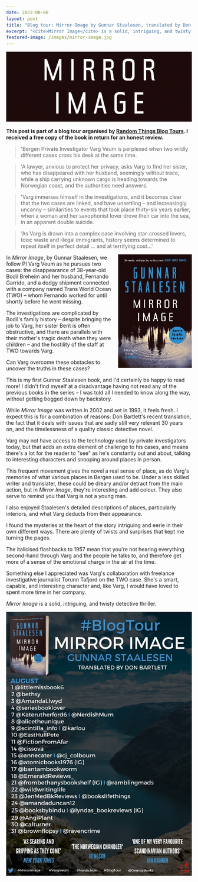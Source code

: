 ```yaml
---
date: 2023-08-08
layout: post
title: "Blog tour: Mirror Image by Gunnar Staalesen, translated by Don Bartlett"
excerpt: "<cite>Mirror Image</cite> is a solid, intriguing, and twisty detective thriller."
featured-image: /images/mirror-image.jpg
---
```


![Mirror Image](/images/mirror-image.jpg)

**This post is part of a blog tour organised by [Random Things Blog Tours](http://randomthingsthroughmyletterbox.blogspot.com/p/services-to-publishers-authors-blog.html). I received a free copy of the book in return for an honest review.**

> 'Bergen Private Investigator Varg Veum is perplexed when two wildly different cases cross his desk at the same time.

> 'A lawyer, anxious to protect her privacy, asks Varg to find her sister, who has disappeared with her husband, seemingly without trace, while a ship carrying unknown cargo is heading towards the Norwegian coast, and the authorities need answers.

> 'Varg immerses himself in the investigations, and it becomes clear that the two cases are linked, and have unsettling – and increasingly uncanny – similarities to events that took place thirty-six years earlier, when a woman and her saxophonist lover drove their car into the sea, in an apparent double suicide.

> 'As Varg is drawn into a complex case involving star-crossed lovers, toxic waste and illegal immigrants, history seems determined to repeat itself in perfect detail ... and at terrifying cost...'

<img src="/images/mirror-image-200.jpg" alt="Mirror Image" style="float: right; margin-bottom: 10px; margin-left: 10px;">

In <cite>Mirror Image</cite>, by Gunnar Staalesen, we follow PI Varg Veum as he pursues two cases: the disappearance of 38-year-old Bodil Breheim and her husband, Fernando Garrido, and a dodgy shipment connected with a company named Trans World Ocean (TWO) &ndash; whom Fernando worked for until shortly before he went missing.

The investigations are complicated by Bodil's family history &ndash; despite bringing the job to Varg, her sister Berit is often obstructive, and there are parallels with their mother's tragic death when they were children &ndash; and the hostility of the staff at TWO towards Varg.

Can Varg overcome these obstacles to uncover the truths in these cases?

This is my first Gunnar Staalesen book, and I'd certainly be happy to read more! I didn't find myself at a disadvantage having not read any of the previous books in the series &ndash; I was told all I needed to know along the way, without getting bogged down by backstory.

While <cite>Mirror Image</cite> was written in 2002 and set in 1993, it feels fresh. I expect this is for a combination of reasons: Don Bartlett's recent translation, the fact that it deals with issues that are sadly still very relevant 30 years on, and the timelessness of a quality classic detective novel.

Varg may not have access to the technology used by private investigators today, but that adds an extra element of challenge to his cases, and means there's a lot for the reader to "see" as he's constantly out and about, talking to interesting characters and snooping around places in person.

This frequent movement gives the novel a real sense of place, as do Varg's memories of what various places in Bergen used to be. Under a less skilled writer and translater, these could be dreary and/or detract from the main action, but in <cite>Mirror Image</cite>, they're interesting and add colour. They also serve to remind you that Varg is not a young man.

I also enjoyed Staalesen's detailed descriptions of places, particularly interiors, and what Varg deducts from their appearance.

I found the mysteries at the heart of the story intriguing and eerie in their own different ways. There are plenty of twists and surprises that kept me turning the pages.

The italicised flashbacks to 1957 mean that you're not hearing everything second-hand through Varg and the people he talks to, and therefore get more of a sense of the emotional charge in the air at the time.

Something else I appreciated was Varg's collaboration with freelance investigative journalist Torunn Tafjord on the TWO case. She's a smart, capable, and interesting character and, like Varg, I would have loved to spent more time in her company.

<cite>Mirror Image</cite> is a solid, intriguing, and twisty detective thriller.

![Mirror Image blog tour banner](/images/mirror-image-banner.jpg)